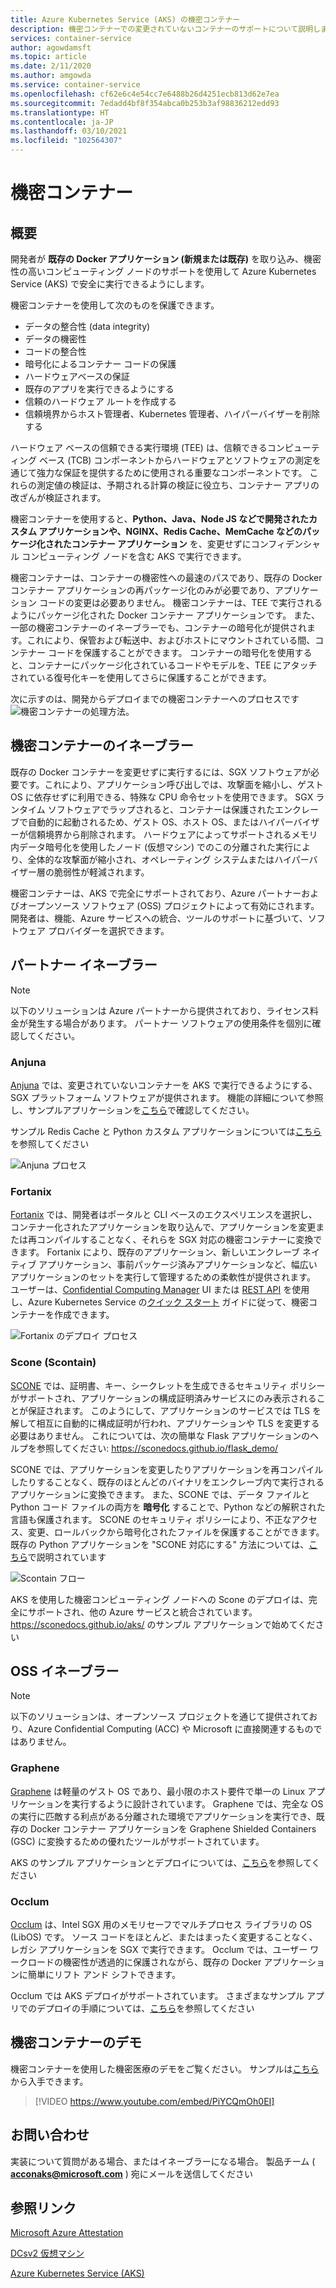 ```yaml
---
title: Azure Kubernetes Service (AKS) の機密コンテナー
description: 機密コンテナーでの変更されていないコンテナーのサポートについて説明します。
services: container-service
author: agowdamsft
ms.topic: article
ms.date: 2/11/2020
ms.author: amgowda
ms.service: container-service
ms.openlocfilehash: cf62e6c4e54cc7e6488b26d4251ecb813d62e7ea
ms.sourcegitcommit: 7edadd4bf8f354abca0b253b3af98836212edd93
ms.translationtype: HT
ms.contentlocale: ja-JP
ms.lasthandoff: 03/10/2021
ms.locfileid: "102564307"
---
```

# <a name="confidential-containers"></a>機密コンテナー

## <a name="overview"></a>概要

開発者が **既存の Docker アプリケーション (新規または既存)** を取り込み、機密性の高いコンピューティング ノードのサポートを使用して Azure Kubernetes Service (AKS) で安全に実行できるようにします。

機密コンテナーを使用して次のものを保護できます。

- データの整合性 (data integrity) 
- データの機密性
- コードの整合性
- 暗号化によるコンテナー コードの保護
- ハードウェアベースの保証
- 既存のアプリを実行できるようにする
- 信頼のハードウェア ルートを作成する
- 信頼境界からホスト管理者、Kubernetes 管理者、ハイパーバイザーを削除する

ハードウェア ベースの信頼できる実行環境 (TEE) は、信頼できるコンピューティング ベース (TCB) コンポーネントからハードウェアとソフトウェアの測定を通じて強力な保証を提供するために使用される重要なコンポーネントです。 これらの測定値の検証は、予期される計算の検証に役立ち、コンテナー アプリの改ざんが検証されます。

機密コンテナーを使用すると、**Python、Java、Node JS などで開発されたカスタム アプリケーションや、NGINX、Redis Cache、MemCache などのパッケージ化されたコンテナー アプリケーション** を、変更せずにコンフィデンシャル コンピューティング ノードを含む AKS で実行できます。

機密コンテナーは、コンテナーの機密性への最速のパスであり、既存の Docker コンテナー アプリケーションの再パッケージ化のみが必要であり、アプリケーション コードの変更は必要ありません。 機密コンテナーは、TEE で実行されるようにパッケージ化された Docker コンテナー アプリケーションです。 また、一部の機密コンテナーのイネーブラーでも、コンテナーの暗号化が提供されます。これにより、保管および転送中、およびホストにマウントされている間、コンテナー コードを保護することができます。 コンテナーの暗号化を使用すると、コンテナーにパッケージ化されているコードやモデルを、TEE にアタッチされている復号化キーを使用してさらに保護することができます。

次に示すのは、開発からデプロイまでの機密コンテナーへのプロセスです![機密コンテナーの処理方法](./media/confidential-containers/how-to-confidential-container.png)。

## <a name="confidential-container-enablers"></a>機密コンテナーのイネーブラー
既存の Docker コンテナーを変更せずに実行するには、SGX ソフトウェアが必要です。これにより、アプリケーション呼び出しでは、攻撃面を縮小し、ゲスト OS に依存せずに利用できる、特殊な CPU 命令セットを使用できます。 SGX ランタイム ソフトウェアでラップされると、コンテナーは保護されたエンクレーブで自動的に起動されるため、ゲスト OS、ホスト OS、またはハイパーバイザーが信頼境界から削除されます。 ハードウェアによってサポートされるメモリ内データ暗号化を使用したノード (仮想マシン) でのこの分離された実行により、全体的な攻撃面が縮小され、オペレーティング システムまたはハイパーバイザー層の脆弱性が軽減されます。

機密コンテナーは、AKS で完全にサポートされており、Azure パートナーおよびオープンソース ソフトウェア (OSS) プロジェクトによって有効にされます。 開発者は、機能、Azure サービスへの統合、ツールのサポートに基づいて、ソフトウェア プロバイダーを選択できます。

## <a name="partner-enablers"></a>パートナー イネーブラー
> [!NOTE]
> 以下のソリューションは Azure パートナーから提供されており、ライセンス料金が発生する場合があります。 パートナー ソフトウェアの使用条件を個別に確認してください。 

### <a name="anjuna"></a>Anjuna

[Anjuna](https://www.anjuna.io/) では、変更されていないコンテナーを AKS で実行できるようにする、SGX プラットフォーム ソフトウェアが提供されます。 機能の詳細について参照し、サンプルアプリケーションを[こちら](https://www.anjuna.io/microsoft-azure-confidential-computing-aks-lp)で確認してください。

サンプル Redis Cache と Python カスタム アプリケーションについては[こちら](https://www.anjuna.io/microsoft-azure-confidential-computing-aks-lp)を参照してください

![Anjuna プロセス](./media/confidential-containers/anjuna-process-flow.png)

### <a name="fortanix"></a>Fortanix

[Fortanix](https://www.fortanix.com/) では、開発者はポータルと CLI ベースのエクスペリエンスを選択し、コンテナー化されたアプリケーションを取り込んで、アプリケーションを変更または再コンパイルすることなく、それらを SGX 対応の機密コンテナーに変換できます。 Fortanix により、既存のアプリケーション、新しいエンクレーブ ネイティブ アプリケーション、事前パッケージ済みアプリケーションなど、幅広いアプリケーションのセットを実行して管理するための柔軟性が提供されます。 ユーザーは、[Confidential Computing Manager](https://em.fortanix.com/) UI または [REST API](https://www.fortanix.com/api/em/) を使用し、Azure Kubernetes Service の[クイック スタート](https://support.fortanix.com/hc/en-us/articles/360049658291-Fortanix-Confidential-Container-on-Azure-Kubernetes-Service) ガイドに従って、機密コンテナーを作成できます。

![Fortanix のデプロイ プロセス](./media/confidential-containers/fortanix-confidential-containers-flow.png)

### <a name="scone-scontain"></a>Scone (Scontain)

[SCONE](https://scontain.com/index.html?lang=en) では、証明書、キー、シークレットを生成できるセキュリティ ポリシーがサポートされ、アプリケーションの構成証明済みサービスにのみ表示されることが保証されます。 このようにして、アプリケーションのサービスでは TLS を解して相互に自動的に構成証明が行われ、アプリケーションや TLS を変更する必要はありません。 これについては、次の簡単な Flask アプリケーションのヘルプを参照してください: https://sconedocs.github.io/flask_demo/  

SCONE では、アプリケーションを変更したりアプリケーションを再コンパイルしたりすることなく、既存のほとんどのバイナリをエンクレーブ内で実行されるアプリケーションに変換できます。 また、SCONE では、データ ファイルと Python コード ファイルの両方を **暗号化** することで、Python などの解釈された言語も保護されます。 SCONE のセキュリティ ポリシーにより、不正なアクセス、変更、ロールバックから暗号化されたファイルを保護することができます。 既存の Python アプリケーションを "SCONE 対応にする" 方法については、[こちら](https://sconedocs.github.io/sconify_image/)で説明されています

![Scontain フロー](./media/confidential-containers/scone-workflow.png)

AKS を使用した機密コンピューティング ノードへの Scone のデプロイは、完全にサポートされ、他の Azure サービスと統合されています。 https://sconedocs.github.io/aks/ のサンプル アプリケーションで始めてください


## <a name="oss-enablers"></a>OSS イネーブラー 
> [!NOTE]
> 以下のソリューションは、オープンソース プロジェクトを通じて提供されており、Azure Confidential Computing (ACC) や Microsoft に直接関連するものではありません。  

### <a name="graphene"></a>Graphene

[Graphene](https://grapheneproject.io/) は軽量のゲスト OS であり、最小限のホスト要件で単一の Linux アプリケーションを実行するように設計されています。 Graphene では、完全な OS の実行に匹敵する利点がある分離された環境でアプリケーションを実行でき、既存の Docker コンテナー アプリケーションを Graphene Shielded Containers (GSC) に変換するための優れたツールがサポートされています。

AKS のサンプル アプリケーションとデプロイについては、[こちら](https://graphene.readthedocs.io/en/latest/cloud-deployment.html#azure-kubernetes-service-aks)を参照してください

### <a name="occlum"></a>Occlum
[Occlum](https://occlum.io/) は、Intel SGX 用のメモリセーフでマルチプロセス ライブラリの OS (LibOS) です。 ソース コードをほとんど、またはまったく変更することなく、レガシ アプリケーションを SGX で実行できます。 Occlum では、ユーザー ワークロードの機密性が透過的に保護されながら、既存の Docker アプリケーションに簡単にリフト アンド シフトできます。

Occlum では AKS デプロイがサポートされています。 さまざまなサンプル アプリでのデプロイの手順については、[こちら](https://github.com/occlum/occlum/blob/master/docs/azure_aks_deployment_guide.md)を参照してください


## <a name="confidential-containers-demo"></a>機密コンテナーのデモ
機密コンテナーを使用した機密医療のデモをご覧ください。 サンプルは[こちら](/azure/architecture/example-scenario/confidential/healthcare-inference)から入手できます。 

> [!VIDEO https://www.youtube.com/embed/PiYCQmOh0EI]


## <a name="get-in-touch"></a>お問い合わせ

実装について質問がある場合、またはイネーブラーになる場合。 製品チーム ( **acconaks@microsoft.com** ) 宛にメールを送信してください

## <a name="reference-links"></a>参照リンク

[Microsoft Azure Attestation](../attestation/overview.md)

[DCsv2 仮想マシン](virtual-machine-solutions.md)

[Azure Kubernetes Service (AKS)](../aks/intro-kubernetes.md)